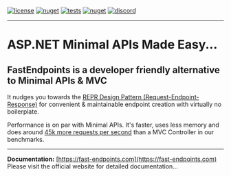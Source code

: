 [![license](https://img.shields.io/github/license/dj-nitehawk/FastEndpoints?color=blue&label=license&logo=Github&style=flat-square)](https://github.com/dj-nitehawk/FastEndpoints/blob/master/README.md) [![nuget](https://img.shields.io/nuget/v/FastEndpoints?label=version&logo=NuGet&style=flat-square)](https://www.nuget.org/packages/FastEndpoints) [![tests](https://img.shields.io/azure-devops/tests/RyanGunner/FastEndpoints/6?color=blue&label=tests&logo=Azure%20DevOps&style=flat-square)](https://dev.azure.com/RyanGunner/FastEndpoints/_build/latest?definitionId=6) [![nuget](https://img.shields.io/nuget/dt/FastEndpoints?color=blue&label=downloads&logo=NuGet&style=flat-square)](https://www.nuget.org/packages/FastEndpoints) [![discord](https://img.shields.io/discord/933662816458645504?color=blue&label=discord&logo=discord&logoColor=white&style=flat-square)](https://discord.gg/yQZ4uvfF2E)

---

# ASP.NET Minimal APIs Made Easy...

## **FastEndpoints** is a developer friendly alternative to Minimal APIs & MVC

It nudges you towards the [REPR Design Pattern (Request-Endpoint-Response)](https://deviq.com/design-patterns/repr-design-pattern) for convenient & maintainable endpoint creation with virtually no boilerplate.


Performance is on par with Minimal APIs. It's faster, uses less memory and does around [45k more requests per second](https://fast-endpoints.com/benchmarks) than a MVC Controller in our benchmarks.

---

**Documentation:** [https://fast-endpoints.com](https://fast-endpoints.com)
Please visit the official website for detailed documentation...
